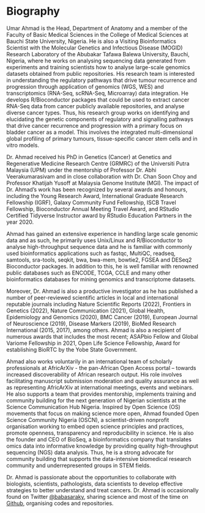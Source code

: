 # Biography

Umar Ahmad is the Head, Department of Anatomy and a member of the Faculty of Basic Medical Sciences in the College of Medical Sciences at Bauchi State University, Nigeria. He is also a Visiting Bioinformatics Scientist with the Molecular Genetics and Infectious Disease (MOGID) Research Laboratory of the Abubakar Tafawa Balewa University, Bauchi, Nigeria, where he works on analysing sequencing data generated from experiments and training scientists how to analyse large-scale genomics datasets obtained from public repositories. His research team is interested in understanding the regulatory pathways that drive tumour recurrence and progression through application of genomics (WGS, WES) and transcriptomics (RNA-Seq, scRNA-Seq, Microarray) data integration. He develops R/Bioconductor packages that could be used to extract cancer RNA-Seq data from cancer publicly available repositories, and analyse diverse cancer types. Thus, his research group works on identifying and elucidating the genetic components of regulatory and signalling pathways that drive cancer recurrence and progression with a primary focus on bladder cancer as a model. This involves the integrated multi-dimensional global profiling of primary tumours, tissue-specific cancer stem cells and in vitro models.

Dr. Ahmad received his PhD in Genetics (Cancer) at Genetics and Regenerative Medicine Research Centre (GRMRC) of the Universiti Putra Malaysia (UPM) under the mentorship of Professor Dr. Abhi Veerakumarasivam and in close collaboration with Dr. Chan Soon Choy and Professor Khatijah Yusoff at Malaysia Genome Institute (MGI). The impact of Dr. Ahmad’s work has been recognized by several awards and honours, including the Young Research Award, International Graduate Research Fellowship (IGRF), Galaxy Community Fund Fellowship, ISCB Travel Fellowship, Bioconductor Annual Meeting Travel Award, and RStudio Certified Tidyverse Instructor award by RStudio Education Partners in the year 2020.

Ahmad has gained an extensive experience in handling large scale genomic data and as such, he primarily uses Unix/Linux and R/Bioconductor to analyse high-throughput sequence data and he is familiar with commonly used bioinformatics applications such as fastqc, MultiQC, readseq, samtools, sra-tools, seqkit, bwa, bwa-mem, bowtie2, FGSEA and DESeq2 Bioconductor packages. In addition to this, he is well familiar with renowned public databases such as ENCODE, TCGA, CCLE and many other bioinformatics databases for mining genomics and transcriptome datasets.

Moreover, Dr. Ahmad is also a productive investigator as he has published a number of peer-reviewed scientific articles in local and international reputable journals including Nature Scientific Reports (2022), Frontiers in Genetics (2022), Nature Communication (2021), Global Health, Epidemiology and Genomics (2020), BMC Cancer (2019), European Journal of Neuroscience (2019), Disease Markers (2019), BioMed Research International (2015, 2017), among others. Ahmad is also a recipient of numerous awards that includes the most recent; ASAPbio Fellow and Global Variome Fellowship in 2021, Open Life Science Fellowship, Award for establishing BioRTC by the Yobe State Government.

Ahmad also works voluntarily in an international team of scholarly professionals at AfricArXiv - the pan-African Open Access portal – towards increased discoverability of African research output. His role involves facilitating manuscript submission moderation and quality assurance as well as representing AfricArXiv at international meetings, events and webinars. He also supports a team that provides mentorship, implements training and community building for the next generation of Nigerian scientists at the Science Communication Hub Nigeria. Inspired by Open Science (OS) movements that focus on making science more open, Ahmad founded Open Science Community Nigeria (OSCN), a scientist-driven nonprofit organisation working to embed open science principles and practices, promote openness, transparency and reproducibility in science. He is also the founder and CEO of BioSeq, a bioinformatics company that translates omics data into informative knowledge by providing quality high-throughput sequencing (NGS) data analysis. Thus, he is a strong advocate for community building that supports the data-intensive biomedical research community and underrepresented groups in STEM fields.

Dr. Ahmad is passionate about the opportunities to collaborate with biologists, scientists, pathologists, data scientists to develop effective strategies to better understand and treat cancers. Dr. Ahmad is occasionally found on Twitter [@babasaraky](https://twitter.com/babasaraky), sharing science and most of the time on [Github](https://github.com/babasaraki), organising codes and repositories.
